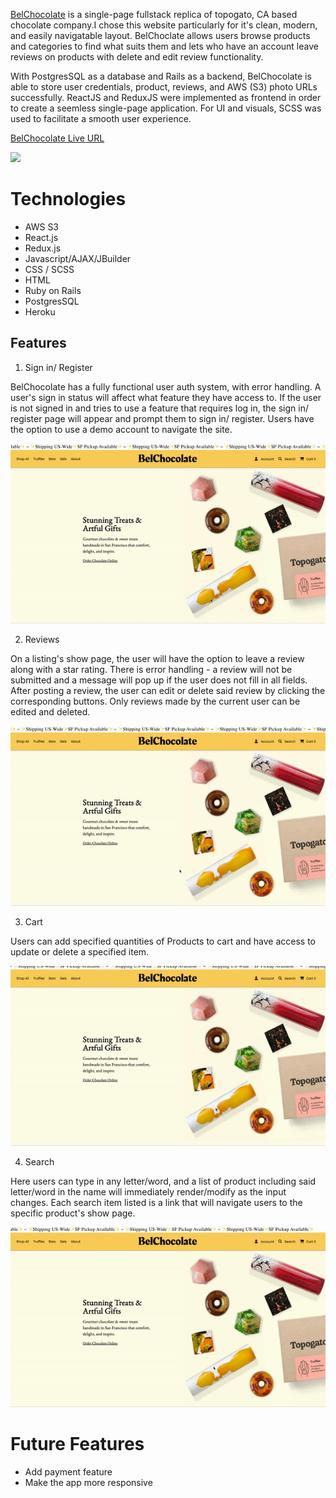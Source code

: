 [BelChocolate](https://bel-chocolate.herokuapp.com/#/) is a single-page fullstack replica of topogato, CA based chocolate company.I chose this website particularly for it's clean, modern, and easily navigatable layout. BelChoclate allows users browse products and categories to find what suits them and lets who have an account leave reviews on products with delete and edit review functionality.

With PostgresSQL as a database and Rails as a backend, BelChocolate is able to store user credentials, product, reviews, and AWS (S3) photo URLs successfully. ReactJS and ReduxJS were implemented as frontend in order to create a seemless single-page application. For UI and visuals, SCSS was used to facilitate a smooth user experience.

[BelChocolate Live URL](https://bel-chocolate.herokuapp.com/#/)

![](https://github.com/zoumus/Bel-Chocolate/blob/main/frontend/src/assets/gifImages/ezgif.com-gif-maker%20(4).gif)


# Technologies

* AWS S3
* React.js
* Redux.js
* Javascript/AJAX/JBuilder
* CSS / SCSS
* HTML
* Ruby on Rails
* PostgresSQL
* Heroku


## Features

1. Sign in/ Register

BelChocolate has a fully functional user auth system, with error handling. A user's sign in status will affect what feature they have access to. If the user is not signed in and tries to use a feature that requires log in, the sign in/ register page will appear and prompt them to sign in/ register. Users have the option to use a demo account to navigate the site.


![](https://github.com/zoumus/Bel-Chocolate/blob/main/frontend/src/assets/gifImages/ezgif.com-gif-maker%20(2).gif)


2. Reviews

On a listing's show page, the user will have the option to leave a review along with a star rating. There is error handling - a review will not be submitted and a message will pop up if the user does not fill in all fields. After posting a review, the user can edit or delete said review by clicking the corresponding buttons. Only reviews made by the current user can be edited and deleted.


![](https://github.com/zoumus/Bel-Chocolate/blob/main/frontend/src/assets/gifImages/ezgif.com-gif-maker%20(3).gif)


3. Cart

Users can add specified quantities of Products to cart and have access to update or delete a specified item.


![](https://github.com/zoumus/Bel-Chocolate/blob/main/frontend/src/assets/gifImages/ezgif.com-gif-maker%20(1).gif)


4. Search

Here users can type in any letter/word, and a list of product including said letter/word in the name will immediately render/modify as the input changes. Each search item listed is a link that will navigate users to the specific product's show page.


![](https://github.com/zoumus/Bel-Chocolate/blob/main/frontend/src/assets/gifImages/ezgif.com-gif-maker.gif)


# Future Features
* Add payment feature
* Make the app more responsive

